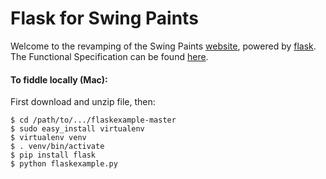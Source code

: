 Flask for Swing Paints
======================
Welcome to the revamping of the Swing Paints [website](hhtp://www.swingpaints.com/), powered by [flask](http://http://flask.pocoo.org/). The Functional Specification can be found [here](https://github.com/Youppi3/flaskexample/blob/master/docs/FS.md#functional-specification).

#### To fiddle locally (Mac): ####
First download and unzip file, then:
```
$ cd /path/to/.../flaskexample-master
$ sudo easy_install virtualenv
$ virtualenv venv
$ . venv/bin/activate
$ pip install flask
$ python flaskexample.py
```
